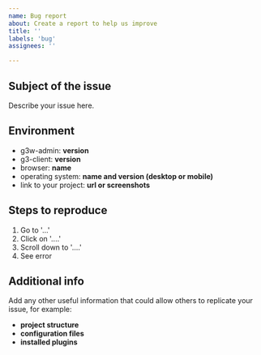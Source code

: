 ```yaml
---
name: Bug report
about: Create a report to help us improve
title: ''
labels: 'bug'
assignees: ''

---
```


<!-- README: please provide as much detail as possible in the format below (or delete any unnecessary lines) -->

## Subject of the issue
Describe your issue here.

## Environment
- g3w-admin: __version__
- g3-client: __version__
- browser: __name__
- operating system: __name and version (desktop or mobile)__
- link to your project: __url or screenshots__

## Steps to reproduce
1. Go to '...'
2. Click on '....'
3. Scroll down to '....'
4. See error

## Additional info
Add any other useful information that could allow others to replicate your issue, for example:

- **project structure**
- **configuration files**
- **installed plugins**

<!-- FINAL CHECKS: please double check the TITLE of the issue and be sure you have attached any SCREENSHOTS or external LINKS that may help to understand the problem -->
